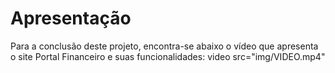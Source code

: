 # Apresentação

Para a conclusão deste projeto, encontra-se abaixo o vídeo que apresenta o site Portal Financeiro e suas funcionalidades:
video src="img/VIDEO.mp4"
